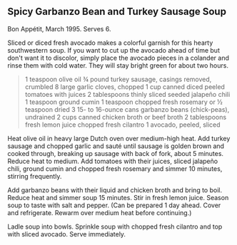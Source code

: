 ## Spicy Garbanzo Bean and Turkey Sausage Soup

Bon Appétit, March 1995.  Serves 6.

Sliced or diced fresh avocado makes a colorful garnish for this hearty
southwestern soup. If you want to cut up the avocado ahead of time but don't
want it to discolor, simply place the avocado pieces in a colander and rinse
them with cold water. They will stay bright green for about two hours.

> 1 teaspoon olive oil
> ¾ pound turkey sausage, casings removed, crumbled
> 8 large garlic cloves, chopped
> 1 cup canned diced peeled tomatoes with juices
> 2 tablespoons thinly sliced seeded jalapeño chili
> 1 teaspoon ground cumin
> 1 teaspoon chopped fresh rosemary or ½ teaspoon dried
> 3 15- to 16-ounce cans garbanzo beans (chick-peas), undrained
> 2 cups canned chicken broth or beef broth
> 2 tablespoons fresh lemon juice
> chopped fresh cilantro
> 1 avocado, peeled, sliced

Heat olive oil in heavy large Dutch oven over medium-high heat. Add turkey
sausage and chopped garlic and sauté until sausage is golden brown and cooked
through, breaking up sausage with back of fork, about 5 minutes. Reduce heat to
medium. Add tomatoes with their juices, sliced jalapeño chili, ground cumin and
chopped fresh rosemary and simmer 10 minutes, stirring frequently.

Add garbanzo beans with their liquid and chicken broth and bring to boil.
Reduce heat and simmer soup 15 minutes. Stir in fresh lemon juice. Season soup
to taste with salt and pepper. (Can be prepared 1 day ahead. Cover and
refrigerate. Rewarm over medium heat before continuing.)

Ladle soup into bowls. Sprinkle soup with chopped fresh cilantro and top with
sliced avocado. Serve immediately.



